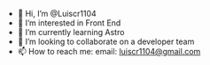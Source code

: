 - 👋 Hi, I’m @Luiscr1104
- 👀 I’m interested in Front End
- 🌱 I’m currently learning Astro
- 💞️ I’m looking to collaborate on a developer team
- 📫 How to reach me: email: luiscr1104@gmail.com

<!---
Luiscr1104/Luiscr1104 is a ✨ special ✨ repository because its `README.md` (this file) appears on your GitHub profile.
You can click the Preview link to take a look at your changes.
--->
